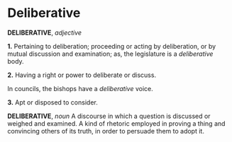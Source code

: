 # Deliberative

**DELIBERATIVE**, _adjective_

**1.** Pertaining to deliberation; proceeding or acting by deliberation, or by mutual discussion and examination; as, the legislature is a _deliberative_ body.

**2.** Having a right or power to deliberate or discuss.

In councils, the bishops have a _deliberative_ voice.

**3.** Apt or disposed to consider.

**DELIBERATIVE**, _noun_ A discourse in which a question is discussed or weighed and examined. A kind of rhetoric employed in proving a thing and convincing others of its truth, in order to persuade them to adopt it.